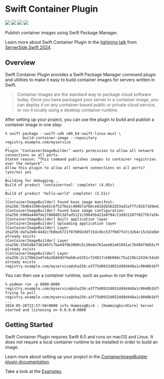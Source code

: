 # Swift Container Plugin

[![](https://img.shields.io/badge/docc-read_documentation-blue)](https://swiftpackageindex.com/apple/swift-container-plugin/documentation/containerimagebuilderplugin)
[![](https://img.shields.io/github/v/release/apple/swift-container-plugin?include_prereleases)](https://github.com/apple/swift-container-plugin/releases)
[![](https://img.shields.io/endpoint?url=https%3A%2F%2Fswiftpackageindex.com%2Fapi%2Fpackages%2Fapple%2Fswift-container-plugin%2Fbadge%3Ftype%3Dswift-versions)](https://swiftpackageindex.com/apple/swift-container-plugin)
[![](https://img.shields.io/endpoint?url=https%3A%2F%2Fswiftpackageindex.com%2Fapi%2Fpackages%2Fapple%2Fswift-container-plugin%2Fbadge%3Ftype%3Dplatforms)](https://swiftpackageindex.com/apple/swift-container-plugin)

Publish container images using Swift Package Manager.

Learn more about Swift Container Plugin in the [lightning talk](https://www.youtube.com/watch?v=9AaINsCfZzw) from [ServerSide.Swift 2024](https://www.serversideswift.info/speakers/euan-harris/).

## Overview

Swift Container Plugin provides a Swift Package Manager command plugin and utilities to make it easy to build container images for servers written in Swift.

> Container images are the standard way to package cloud software today.   Once you have packaged your server in a container image, you can deploy it on any container-based public or private cloud service, or run it locally using a desktop container runtime.

After setting up your project, you can use the plugin to build and publish a container image in one step:

```
% swift package --swift-sdk x86_64-swift-linux-musl \
        build-container-image --repository registry.example.com/myservice
...
Plugin ‘ContainerImageBuilder’ wants permission to allow all network connections on all ports.
Stated reason: “This command publishes images to container registries over the network”.
Allow this plugin to allow all network connections on all ports? (yes/no) yes
...
Building for debugging...
Build of product 'containertool' complete! (4.95s)
...
Build of product 'hello-world' complete! (5.51s)
...
[ContainerImageBuilder] Found base image manifest: sha256:7bd643386c6e65cbf52f6e2c480b7a76bce8102b562d33ad2aff7c81b7169a42
[ContainerImageBuilder] Found base image configuration: sha256:b904a448fde1f8088913d7ad5121c59645b422e6f94c13d922107f027fb7a5b4
[ContainerImageBuilder] Built application layer
[ContainerImageBuilder] Uploading application layer
[ContainerImageBuilder] Layer sha256:dafa2b0c44d2cfb0be6721f079092ddf15dc8bc537fb07fe7c3264c15cb2e8e6: already exists
[ContainerImageBuilder] Layer sha256:2565d8e736345fc7ba44f9b3900c5c20eda761eee01e01841ac7b494f9db5cf6: already exists
[ContainerImageBuilder] Layer sha256:2c179bb2e4fe6a3b8445fbeb0ce5351cf24817cb0b068c75a219b12434c54a58: already exists
registry.example.com/myservice@sha256:a3f75d0932d052dd9d448a1c9040b16f9f2c2ed9190317147dee95a218faf1df
```

You can then use a container runtime, such as `podman` to run the image:

```
% podman run -p 8080:8080 registry.example.com/myservice@sha256:a3f75d0932d052dd9d448a1c9040b16f9f2c2ed9190317147dee95a218faf1df
Trying to pull registry.example.com/myservice@sha256:a3f75d0932d052dd9d448a1c9040b16f9f2c2ed9190317147dee95a218faf1df...
...
2024-05-26T22:57:50+0000 info HummingBird : [HummingbirdCore] Server started and listening on 0.0.0.0:8080
```

## Getting Started

Swift Container Plugin requires Swift 6.0 and runs on macOS and Linux.   It does not require a local container runtime to be installed in order to build an image.

Learn more about setting up your project in the [ContainerImageBuilder plugin documentation](Sources/ContainerImageBuilderPluginDocumentation/Documentation.docc/ContainerImageBuilderPlugin.md).

Take a look at the [Examples](Examples).
